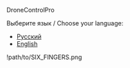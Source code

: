 DroneControlPro

Выберите язык / Choose your language:

- [Русский](README_ru.md)
- [English](README_en.md)


!path/to/SIX_FINGERS.png

